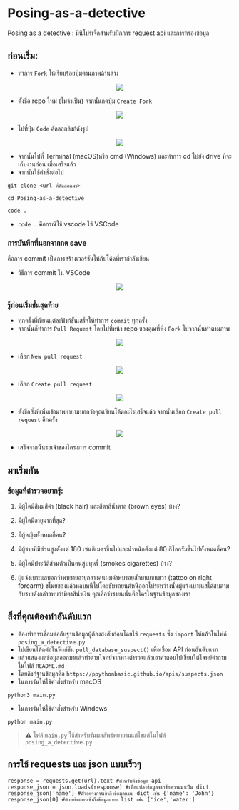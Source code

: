 # Posing-as-a-detective
Posing as a detective : มินิโปรเจ็คสำหรับฝึกการ request api และการกรองข้อมูล

## ก่อนเริ่ม:
- ทำการ `Fork` ให้เรียบร้อยปุ่มตามภาพด้านล่าง
  
<p align="center" >
<img src="https://media.discordapp.net/attachments/585068497495654413/1157607458785738823/tvcerWg.png?ex=65193975&is=6517e7f5&hm=d8679cce83c666bd2b3b601b77b666eacf1b2df1dd73d1cba18f7290032f6b89&=">
</p>

- ตั้งชื่อ repo ใหม่ (ไม่จำเป็น) จากนั้นกดปุ่ม `Create Fork`

<p align="center" >
<img src="https://cdn.discordapp.com/attachments/372372440334073859/1156569568760823858/image.png?ex=651572d9&is=65142159&hm=33d89652d11f893a1a48743efa9ac68a0a4f5330bb9c3f01a9d2e4245b3c4139&">
</p>

- ไปที่ปุ่ม `Code` คัดลอกลิงก์ดังรูป

<p align="center" >
<img align="center" src="https://cdn.discordapp.com/attachments/372372440334073859/1156570821775601796/305y5IV.png?ex=65157403&is=65142283&hm=3bb6a5c0537813df810ce84d3a25616e964d3e0d7581b5cc4bbaf4fe6f8aa2f1&">
</p>

- จากนั้นไปที่ Terminal (macOS)หรือ cmd (Windows) และทำการ cd ไปยัง drive ที่จะเก็บงานก่อน เมื่อเสร็จแล้ว
- จากนั้นใช้คำสั่งต่อไป
```
git clone <url ที่คัดลอกมา>
```
```
cd Posing-as-a-detective
```
```
code .
```

  
* `code .` คือกรณีใช้ vscode ใช้ VSCode

### การบันทึกที่นอกจากกด save
คือการ commit เป็นการสร้างเวอร์ชันให้กับโค้ดที่เรากำลังเขียน
- วิธีการ commit ใน VSCode

<p align="center" >
<img src="https://cdn.discordapp.com/attachments/585068497495654413/1157597417580003368/gamedfdsf.gif?ex=6519301b&is=6517de9b&hm=616c4e91ac975f1feed0e2d3c82e9c85e6764e860089544e5e20113f392e72b3&">
</p>

### รู้ก่อนเริ่มขั้นสุดท้าย

- ทุกครั้งที่เขียนแต่ละฟังก์ชั่นเสร็จให้ทำการ `commit` ทุกครั้ง
- จากนั้นก็ทำการ `Pull Request` โดยไปที่หน้า repo ของคุณที่พึ่ง `Fork` ไปจากนั้นทำตามภาพ

<div align="center" >

![](https://cdn.discordapp.com/attachments/372372440334073859/1156573259232448552/6f14jIy.png?ex=65157649&is=651424c9&hm=974ba577b6848d81f98f1d051617f7a071dd6a6596cf2709a56894602ea88db2&)

</div>

- เลือก `New pull request` 

<div align="center" >

![](https://cdn.discordapp.com/attachments/372372440334073859/1156573519803596910/image.png?ex=65157687&is=65142507&hm=a650722f6188d36455095de634f2d1decc76d7263d4615b4f2d55b45fb132398&)

</div>

- เลือก `Create pull request`

<div align="center" >

![](https://cdn.discordapp.com/attachments/372372440334073859/1156573856362922076/image.png?ex=651576d7&is=65142557&hm=4e539be01ec4ef80856b0865ab87ab4373da105c7197ed844c513657d7752b47&)

</div>

- ตั้งชื่อสิ่งที่เพิ่มเข้ามาพยายามบอกว่าคุณเขียนโค้ดอะไรเสร็จแล้ว จากนั้นเลือก `Create pull request` อีกครั้ง

<div align="center" >
  
![](https://cdn.discordapp.com/attachments/372372440334073859/1156574064001953802/image.png?ex=65157708&is=65142588&hm=3c2346880545bebaef1dd50412c9efbb2c098df7ac3b39f8e41a93e617a081e4&)

</div>

- เสร็จจากนั้นรอเจ้าของโครงการ commit


## มาเริ่มกัน
### ข้อมูลที่ตำรวจอยากรู้:

1. มีผู้ใดมีสีผมสีดำ (black hair) และสีตาสีน้ำตาล (brown eyes) บ้าง?

2. มีผู้ใดมีอายุมากที่สุด?

3. มีผู้หญิงทั้งหมดกี่คน?

4. มีผู้ชายที่มีส่วนสูงตั้งแต่ 180 เซนติเมตรขึ้นไปและน้ำหนักตั้งแต่ 80 กิโลกรัมขึ้นไปทั้งหมดกี่คน?

5. มีผู้ใดมีประวัติส่วนตัวเป็นคนสูบบุหรี่ (smokes cigarettes) บ้าง?

6. ผู้แจ้งเบาะแสบอกว่าพบชายอายุกลางคนผมดำพบรอยสักบนแขนขวา (tattoo on right forearm) ขโมยของแล้วหลบหนีไปโดยขับรถยนต์หนีออกไประหว่างนั้นผู้แจ้งเบาะแสได้สบตามกับชายดังกล่าวพบว่ามีตาสีน้ำเงิน คุณคือว่าชายนนั้นคือใครในฐานข้อมูลของเรา

## สิ่งที่คุณต้องทำอันดับแรก
- ต้องทำการเชื่อมต่อกับฐานข้อมูลผู้ต้องสงสัยก่อนโดยใช้ `requests` ซึ่ง `import` ให้แล้วในไฟล์ `posing_a_detective.py` 
- ไปเขียนโค้ดต่อในฟังก์ชัน `pull_database_suspect()` เพื่อเชื่อม API ก่อนอันดับแรก 
- แล้วแสดงผลข้อมูลออกมาแล้วทำตามโจทย์จากทางตำรวจแล้วเอาคำตอบไปเขียนใต้โจทย์คำถามในไฟล์ `README.md` 
- โดยลิงก์ฐานข้อมูลคือ `https://ppythonbasic.github.io/apis/suspects.json`
- ในการรันให้ใช้คำสั่งสำหรับ macOS
```
python3 main.py
```
- ในการรันให้ใช้คำสั่งสำหรับ Windows
```
python main.py
```
> :warning: ไฟล์ `main.py` ใช้สำหรับรันผลลัพธ์พยายามแก้ไขแค่ในไฟล์ `posing_a_detective.py`

## การใช้ requests และ json แบบเร็วๆ
```
response = requests.get(url).text #สำหรับดึงข้อมูล api
response_json = json.loads(response) #เพื่อแปลงข้อมูลจากข้อความมาเป็น dict
response_json['name'] #ตัวอย่างการเข้าถึงข้อมูลแบบ dict เช่น {'name': 'John'}
response_json[0] #ตัวอย่างการเข้าถึงข้อมูลแบบ list เช่น ['ice','water']
```
